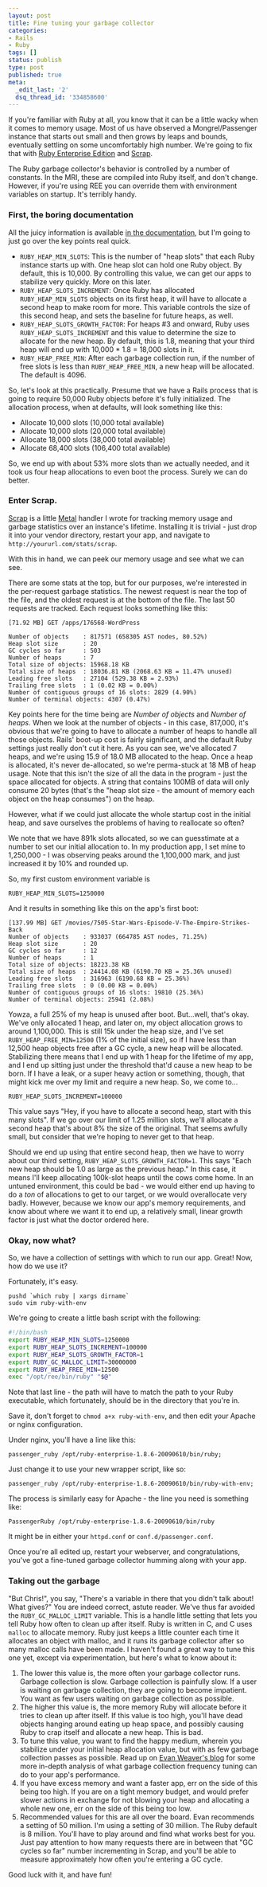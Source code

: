 ```yaml
---
layout: post
title: Fine tuning your garbage collector
categories:
- Rails
- Ruby
tags: []
status: publish
type: post
published: true
meta:
  _edit_last: '2'
  dsq_thread_id: '334858600'
---
```

If you're familiar with Ruby at all, you know that it can be a little wacky when it comes to memory usage. Most of us have observed a Mongrel/Passenger instance that starts out small and then grows by leaps and bounds, eventually settling on some uncomfortably high number. We're going to fix that with <a href="http://www.rubyenterpriseedition.com/">Ruby Enterprise Edition</a> and <a href="http://github.com/cheald/scrap/tree/master">Scrap</a>.

The Ruby garbage collector's behavior is controlled by a number of constants. In the MRI, these are compiled into Ruby itself, and don't change. However, if you're using REE you can override them with environment variables on startup. It's terribly handy.

### First, the boring documentation
All the juicy information is available <a href="http://www.rubyenterpriseedition.com/documentation.html#_garbage_collector_performance_tuning">in the documentation</a>, but I'm going to just go over the key points real quick.

* `RUBY_HEAP_MIN_SLOTS`: This is the number of "heap slots" that each Ruby instance starts up with. One heap slot can hold one Ruby object. By default, this is 10,000. By controlling this value, we can get our apps to stabilize very quickly. More on this later.
* `RUBY_HEAP_SLOTS_INCREMENT`: Once Ruby has allocated `RUBY_HEAP_MIN_SLOTS` objects on its first heap, it will have to allocate a second heap to make room for more. This variable controls the size of this second heap, and sets the baseline for future heaps, as well.
* `RUBY_HEAP_SLOTS_GROWTH_FACTOR`: For heaps #3 and onward, Ruby uses `RUBY_HEAP_SLOTS_INCREMENT` and this value to determine the size to allocate for the new heap. By default, this is 1.8, meaning that your third heap will end up with 10,000 * 1.8 = 18,000 slots in it.
* `RUBY_HEAP_FREE_MIN`: After each garbage collection run, if the number of free slots is less than `RUBY_HEAP_FREE_MIN`, a new heap will be allocated. The default is 4096.

So, let's look at this practically. Presume that we have a Rails process that is going to require 50,000 Ruby objects before it's fully initialized. The allocation process, when at defaults, will look something like this:

* Allocate 10,000 slots (10,000 total available)
* Allocate 10,000 slots (20,000 total available)
* Allocate 18,000 slots (38,000 total available)
* Allocate 68,400 slots (106,400 total available)

So, we end up with about 53% more slots than we actually needed, and it took us four heap allocations to even boot the process. Surely we can do better.

### Enter Scrap.

<a href="http://github.com/cheald/scrap/tree/master">Scrap</a> is a little <a href="http://weblog.rubyonrails.org/2008/12/17/introducing-rails-metal">Metal</a> handler I wrote for tracking memory usage and garbage statistics over an instance's lifetime. Installing it is trivial - just drop it into your vendor directory, restart your app, and navigate to `http://yoururl.com/stats/scrap`.

With this in hand, we can peek our memory usage and see what we can see.

There are some stats at the top, but for our purposes, we're interested in the per-request garbage statistics. The newest request is near the top of the file, and the oldest request is at the bottom of the file. The last 50 requests are tracked. Each request looks something like this:

    [71.92 MB] GET /apps/176568-WordPress

    Number of objects    : 817571 (658305 AST nodes, 80.52%)
    Heap slot size       : 20
    GC cycles so far     : 503
    Number of heaps      : 7
    Total size of objects: 15968.18 KB
    Total size of heaps  : 18036.81 KB (2068.63 KB = 11.47% unused)
    Leading free slots   : 27104 (529.38 KB = 2.93%)
    Trailing free slots  : 1 (0.02 KB = 0.00%)
    Number of contiguous groups of 16 slots: 2829 (4.90%)
    Number of terminal objects: 4307 (0.47%)

Key points here for the time being are _Number of objects_ and _Number of heaps_. When we look at the number of objects - in this case, 817,000, it's obvious that we're going to have to allocate a number of heaps to handle all those objects. Rails' boot-up cost is fairly significant, and the default Ruby settings just really don't cut it here. As you can see, we've allocated 7 heaps, and we're using 15.9 of 18.0 MB allocated to the heap. Once a heap is allocated, it's never de-allocated, so we're perma-stuck at 18 MB of heap usage. Note that this isn't the size of all the data in the program - just the space allocated for objects. A string that contains 100MB of data will only consume 20 bytes (that's the "heap slot size - the amount of memory each object on the heap consumes") on the heap.

However, what if we could just allocate the whole startup cost in the initial heap, and save ourselves the problems of having to reallocate so often?

We note that we have 891k slots allocated, so we can guesstimate at a number to set our initial allocation to. In my production app, I set mine to 1,250,000 - I was observing peaks around the 1,100,000 mark, and just increased it by 10% and rounded up.

So, my first custom environment variable is

`RUBY_HEAP_MIN_SLOTS=1250000`

And it results in something like this on the app's first boot:

    [137.99 MB] GET /movies/7505-Star-Wars-Episode-V-The-Empire-Strikes-Back
    Number of objects    : 933037 (664785 AST nodes, 71.25%)
    Heap slot size       : 20
    GC cycles so far     : 12
    Number of heaps      : 1
    Total size of objects: 18223.38 KB
    Total size of heaps  : 24414.08 KB (6190.70 KB = 25.36% unused)
    Leading free slots   : 316963 (6190.68 KB = 25.36%)
    Trailing free slots  : 0 (0.00 KB = 0.00%)
    Number of contiguous groups of 16 slots: 19810 (25.36%)
    Number of terminal objects: 25941 (2.08%)

Yowza, a full 25% of my heap is unused after boot. But...well, that's okay. We've only allocated 1 heap, and later on, my object allocation grows to around 1,100,000. This is still 15k under the heap size, and I've set `RUBY_HEAP_FREE_MIN=12500` (1% of the initial size), so if I have less than 12,500 heap objects free after a GC cycle, a new heap will be allocated. Stabilizing there means that I end up with 1 heap for the lifetime of my app, and I end up sitting just under the threshold that'd cause a new heap to be born. If I have a leak, or a super heavy action or something, though, that might kick me over my limit and require a new heap. So, we come to...

`RUBY_HEAP_SLOTS_INCREMENT=100000`

This value says "Hey, if you have to allocate a second heap, start with this many slots". If we go over our limit of 1.25 million slots, we'll allocate a second heap that's about 8% the size of the original. That seems awfully small, but consider that we're hoping to never get to that heap.

Should we end up using that entire second heap, then we have to worry about our third setting, `RUBY_HEAP_SLOTS_GROWTH_FACTOR=1`. This says "Each new heap should be 1.0 as large as the previous heap." In this case, it means I'll keep allocating 100k-slot heaps until the cows come home. In an untuned environment, this could be bad - we would either end up having to do a <em>ton</em> of allocations to get to our target, or we would overallocate very badly. However, because we know our app's memory requirements, and know about where we want it to end up, a relatively small, linear growth factor is just what the doctor ordered here.

### Okay, now what?
So, we have a collection of settings with which to run our app. Great! Now, how do we use it?

Fortunately, it's easy.

    pushd `which ruby | xargs dirname`
    sudo vim ruby-with-env

We're going to create a little bash script with the following:

~~~bash
#!/bin/bash
export RUBY_HEAP_MIN_SLOTS=1250000
export RUBY_HEAP_SLOTS_INCREMENT=100000
export RUBY_HEAP_SLOTS_GROWTH_FACTOR=1
export RUBY_GC_MALLOC_LIMIT=30000000
export RUBY_HEAP_FREE_MIN=12500
exec "/opt/ree/bin/ruby" "$@"
~~~

Note that last line - the path will have to match the path to your Ruby executable, which fortunately, should be in the directory that you're in.

Save it, don't forget to `chmod a+x ruby-with-env`, and then edit your Apache or nginx configuration.

Under nginx, you'll have a line like this:

    passenger_ruby /opt/ruby-enterprise-1.8.6-20090610/bin/ruby;

Just change it to use your new wrapper script, like so:

    passenger_ruby /opt/ruby-enterprise-1.8.6-20090610/bin/ruby-with-env;

The process is similarly easy for Apache - the line you need is something like:

    PassengerRuby /opt/ruby-enterprise-1.8.6-20090610/bin/ruby

It might be in either your `httpd.conf` or `conf.d/passenger.conf`.

Once you're all edited up, restart your webserver, and congratulations, you've got a fine-tuned garbage collector humming along with your app.

### Taking out the garbage

"But Chris!", you say, "There's a variable in there that you didn't talk about! What gives?" You are indeed correct, astute reader. We've thus far avoided the `RUBY_GC_MALLOC_LIMIT` variable. This is a handle little setting that lets you tell Ruby how often to clean up after itself. Ruby is written in C, and C uses `malloc` to allocate memory. Ruby just keeps a little counter each time it allocates an object with malloc, and it runs its garbage collector after so many malloc calls have been made. I haven't found a great way to tune this one yet, except via experimentation, but here's what to know about it:

1. The lower this value is, the more often your garbage collector runs. Garbage collection is slow. Garbage collection is painfully slow. If a user is waiting on garbage collection, they are going to become impatient. You want as few users waiting on garbage collection as possible.
1. The higher this value is, the more memory Ruby will allocate before it tries to clean up after itself. If this value is too high, you'll have dead objects hanging around eating up heap space, and possibly causing Ruby to crap itself and allocate a new heap. This is bad.
1. To tune this value, you want to find the happy medium, wherein you stabilize under your initial heap allocation value, but with as few garbage collection passes as possible. Read up on <a href="http://blog.evanweaver.com/articles/2009/04/09/ruby-gc-tuning/">Evan Weaver's blog</a> for some more in-depth analysis of what garbage collection frequency tuning can do to your app's performance.
1. If you have excess memory and want a faster app, err on the side of this being too high. If you are on a tight memory budget, and would prefer slower actions in exchange for not blowing your heap and allocating a whole new one, err on the side of this being too low.
1. Recommended values for this are all over the board. Evan recommends a setting of 50 million. I'm using a setting of 30 million. The Ruby default is 8 million. You'll have to play around and find what works best for you. Just pay attention to how many requests there are in between that "GC cycles so far" number incrementing in Scrap, and you'll be able to measure approximately how often you're entering a GC cycle.

Good luck with it, and have fun!

